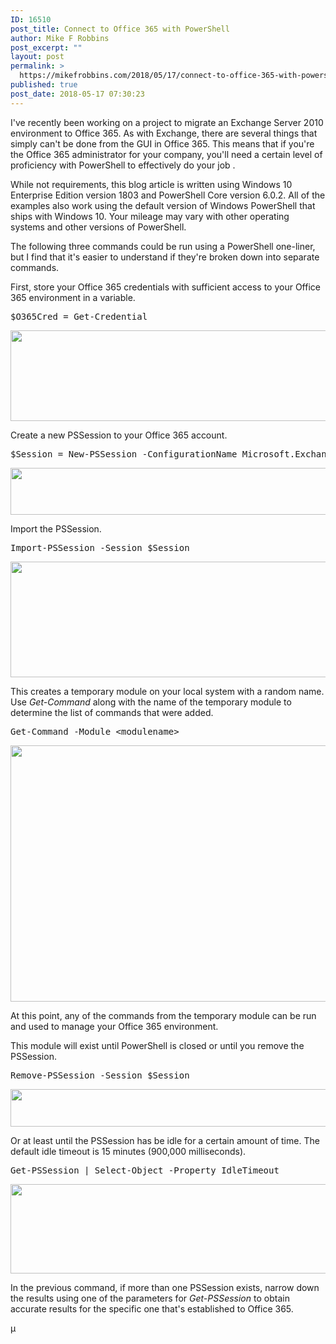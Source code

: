 ```yaml
---
ID: 16510
post_title: Connect to Office 365 with PowerShell
author: Mike F Robbins
post_excerpt: ""
layout: post
permalink: >
  https://mikefrobbins.com/2018/05/17/connect-to-office-365-with-powershell/
published: true
post_date: 2018-05-17 07:30:23
---
```

I've recently been working on a project to migrate an Exchange Server 2010 environment to Office 365. As with Exchange, there are several things that simply can't be done from the GUI in Office 365. This means that if you're the Office 365 administrator for your company, you'll need a certain level of proficiency with PowerShell to effectively do your job .

While not requirements, this blog article is written using Windows 10 Enterprise Edition version 1803 and PowerShell Core version 6.0.2. All of the examples also work using the default version of Windows PowerShell that ships with Windows 10. Your mileage may vary with other operating systems and other versions of PowerShell.

The following three commands could be run using a PowerShell one-liner, but I find that it's easier to understand if they're broken down into separate commands.

First, store your Office 365 credentials with sufficient access to your Office 365 environment in a variable.
<pre class="lang:ps decode:true">$O365Cred = Get-Credential</pre>
<a href="http://mikefrobbins.com/wp-content/uploads/2018/05/office365login1a.png"><img class="alignnone size-full wp-image-16511" src="http://mikefrobbins.com/wp-content/uploads/2018/05/office365login1a.png" alt="" width="859" height="145" /></a>

Create a new PSSession to your Office 365 account.
<pre class="lang:ps decode:true ">$Session = New-PSSession -ConfigurationName Microsoft.Exchange -ConnectionUri https://ps.outlook.com/powershell-liveid?DelegatedOrg=yourdomain.onmicrosoft.com -Credential $O365Cred -Authentication Basic -AllowRedirection</pre>
<a href="http://mikefrobbins.com/wp-content/uploads/2018/05/office365login2a.png"><img class="alignnone size-full wp-image-16512" src="http://mikefrobbins.com/wp-content/uploads/2018/05/office365login2a.png" alt="" width="859" height="75" /></a>

Import the PSSession.
<pre class="lang:ps decode:true ">Import-PSSession -Session $Session</pre>
<a href="http://mikefrobbins.com/wp-content/uploads/2018/05/office365login3a.png"><img class="alignnone size-full wp-image-16513" src="http://mikefrobbins.com/wp-content/uploads/2018/05/office365login3a.png" alt="" width="859" height="185" /></a>

This creates a temporary module on your local system with a random name. Use <em>Get-Command</em> along with the name of the temporary module to determine the list of commands that were added.
<pre class="lang:ps decode:true">Get-Command -Module &lt;modulename&gt;</pre>
<a href="http://mikefrobbins.com/wp-content/uploads/2018/05/office365login4a.png"><img class="alignnone size-full wp-image-16514" src="http://mikefrobbins.com/wp-content/uploads/2018/05/office365login4a.png" alt="" width="859" height="410" /></a>

At this point, any of the commands from the temporary module can be run and used to manage your Office 365 environment.

This module will exist until PowerShell is closed or until you remove the PSSession.
<pre class="lang:ps decode:true">Remove-PSSession -Session $Session</pre>
<a href="http://mikefrobbins.com/wp-content/uploads/2018/05/office365login5a.png"><img class="alignnone size-full wp-image-16515" src="http://mikefrobbins.com/wp-content/uploads/2018/05/office365login5a.png" alt="" width="859" height="60" /></a>

Or at least until the PSSession has be idle for a certain amount of time. The default idle timeout is 15 minutes (900,000 milliseconds).
<pre class="lang:ps decode:true ">Get-PSSession | Select-Object -Property IdleTimeout</pre>
<a href="http://mikefrobbins.com/wp-content/uploads/2018/05/office365login6a.png"><img class="alignnone size-full wp-image-16516" src="http://mikefrobbins.com/wp-content/uploads/2018/05/office365login6a.png" alt="" width="859" height="143" /></a>

In the previous command, if more than one PSSession exists, narrow down the results using one of the parameters for <em>Get-PSSession</em> to obtain accurate results for the specific one that's established to Office 365.

µ